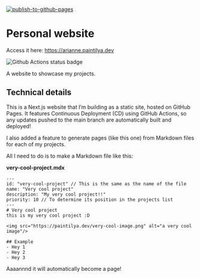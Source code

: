 [![publish-to-github-pages](https://github.com/ariannelafraise/ariannelafraise-website/actions/workflows/publish.yml/badge.svg)](https://github.com/ariannelafraise/ariannelafraise-website/actions/workflows/publish.yml)

# Personal website

Access it here: https://arianne.paintilya.dev

<img class="small-img" alt="Github Actions status badge" src="https://github.com/ariannelafraise/ariannelafraise-website/actions/workflows/publish.yml/badge.svg" />

A website to showcase my projects.

## Technical details
This is a Next.js website that I’m building as a static site, hosted on GitHub Pages.
It features Continuous Deployment (CD) using GitHub Actions, so any updates pushed to the main branch are automatically built and deployed!

I also added a feature to generate pages (like this one) from Markdown files for each of my projects.

All I need to do is to make a Markdown file like this:

**very-cool-project.mdx**
```mdx
---
id: "very-cool-project" // This is the same as the name of the file
name: "Very cool project"
description: "My very cool project!!"
priority: 10 // To determine its position in the projects list
---
# Very cool project
this is my very cool project :D

<img src="https://paintilya.dev/very-cool-image.png" alt="a very cool image"/>

## Example
- Hey 1
- Hey 2
- Hey 3
```

Aaaannnd it will automatically become a page!

